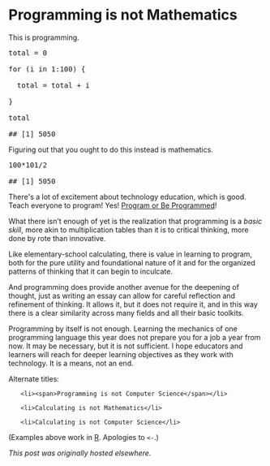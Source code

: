 # Programming is not Mathematics



This is programming.

<pre>total = 0

for (i in 1:100) {

  total = total + i

}

total

## [1] 5050</pre>

Figuring out that you ought to do this instead is mathematics.

<pre>100*101/2

## [1] 5050</pre>

There's a lot of excitement about technology education, which is good. Teach everyone to program! Yes! <a href="http://www.rushkoff.com/program-or-be-programmed/">Program or Be Programmed</a>!

What there isn't enough of yet is the realization that programming is a <em>basic skill</em>, more akin to multiplication tables than it is to critical thinking, more done by rote than innovative.

Like elementary-school calculating, there is value in learning to program, both for the pure utility and foundational nature of it and for the organized patterns of thinking that it can begin to inculcate.

And programming does provide another avenue for the deepening of thought, just as writing an essay can allow for careful reflection and refinement of thinking. It allows it, but it does not require it, and in this way there is a clear similarity across many fields and all their basic toolkits.

Programming by itself is not enough. Learning the mechanics of one programming language this year does not prepare you for a job a year from now. It may be necessary, but it is not sufficient. I hope educators and learners will reach for deeper learning objectives as they work with technology. It is a means, not an end.

Alternate titles:

<ul>

	<li><span>Programming is not Computer Science</span></li>

	<li>Calculating is not Mathematics</li>

	<li>Calculating is not Computer Science</li>

</ul>

(Examples above work in <a href="http://www.r-project.org/">R</a>. Apologies to <code>&lt;-</code>.)



*This post was originally hosted elsewhere.*

